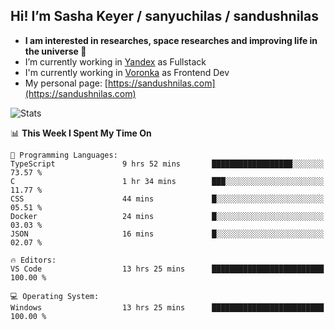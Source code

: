 ## Hi! I’m Sasha Keyer / sanyuchilas / sandushnilas

- **I am interested in researches, space researches and improving life in the universe 🌠** 
- I’m currently working in [Yandex](https://browser.yandex.ru/corp) as Fullstack
- I'm currently working in [Voronka](https://voronka-events.ru/about/) as Frontend Dev
- My personal page: [https://sandushnilas.com](https://sandushnilas.com)

![Stats](https://github-readme-stats.vercel.app/api?username=sanyuchilas&show_icons=true&theme=react&hide=issues&count_private=true&layout=compact)

<!--START_SECTION:waka-->
📊 **This Week I Spent My Time On** 

```text
💬 Programming Languages: 
TypeScript               9 hrs 52 mins       ██████████████████░░░░░░░   73.57 % 
C                        1 hr 34 mins        ███░░░░░░░░░░░░░░░░░░░░░░   11.77 % 
CSS                      44 mins             █░░░░░░░░░░░░░░░░░░░░░░░░   05.51 % 
Docker                   24 mins             █░░░░░░░░░░░░░░░░░░░░░░░░   03.03 % 
JSON                     16 mins             █░░░░░░░░░░░░░░░░░░░░░░░░   02.07 % 

🔥 Editors: 
VS Code                  13 hrs 25 mins      █████████████████████████   100.00 % 

💻 Operating System: 
Windows                  13 hrs 25 mins      █████████████████████████   100.00 % 
```


<!--END_SECTION:waka-->
